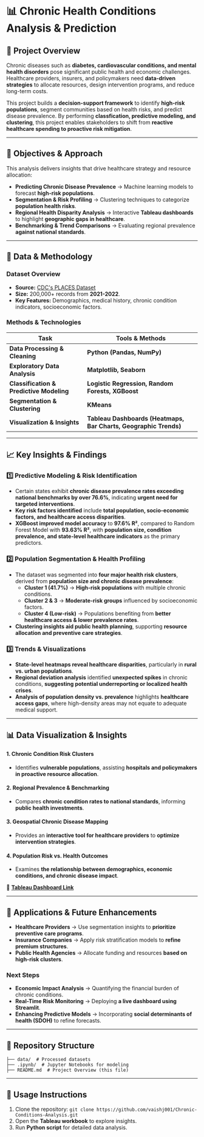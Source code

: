 # 📊 Chronic Health Conditions Analysis & Prediction

## 📌 Project Overview
Chronic diseases such as **diabetes, cardiovascular conditions, and mental health disorders** pose significant public health and economic challenges. Healthcare providers, insurers, and policymakers need **data-driven strategies** to allocate resources, design intervention programs, and reduce long-term costs. 

This project builds a **decision-support framework** to identify **high-risk populations**, segment communities based on health risks, and predict disease prevalence. By performing **classfication, predictive modeling, and clustering**, this project enables stakeholders to shift from **reactive healthcare spending to proactive risk mitigation**.

---

## 🎯 Objectives & Approach
This analysis delivers insights that drive healthcare strategy and resource allocation:

- **Predicting Chronic Disease Prevalence** → Machine learning models to forecast **high-risk populations**.
- **Segmentation & Risk Profiling** → Clustering techniques to categorize **population health risks**.
- **Regional Health Disparity Analysis** → Interactive **Tableau dashboards** to highlight **geographic gaps in healthcare**.
- **Benchmarking & Trend Comparisons** → Evaluating regional prevalence **against national standards**.

---

## 🔬 Data & Methodology

### **Dataset Overview**
- **Source:** [CDC's PLACES Dataset](https://data.cdc.gov/d/swc5-untb)
- **Size:** 200,000+ records from **2021-2022**.
- **Key Features:** Demographics, medical history, chronic condition indicators, socioeconomic factors.

### **Methods & Technologies**
| Task | Tools & Methods |
|------|----------------|
| **Data Processing & Cleaning** | **Python (Pandas, NumPy)** |
| **Exploratory Data Analysis** | **Matplotlib, Seaborn** |
| **Classification & Predictive Modeling** | **Logistic Regression, Random Forests, XGBoost** |
| **Segmentation & Clustering** | **KMeans** |
| **Visualization & Insights** | **Tableau Dashboards (Heatmaps, Bar Charts, Geographic Trends)** |

---

## 📈 Key Insights & Findings

### **1️⃣ Predictive Modeling & Risk Identification**
- Certain states exhibit **chronic disease prevalence rates exceeding national benchmarks by over 76.6%**, indicating **urgent need for targeted interventions**.  
- **Key risk factors identified** include **total population, socio-economic factors, and healthcare access disparities**.  
- **XGBoost improved model accuracy** to **97.6% R²**, compared to Random Forest Model with **93.63% R²**, with **population size, condition prevalence, and state-level healthcare indicators** as the primary predictors.  

### **2️⃣ Population Segmentation & Health Profiling**
- The dataset was segmented into **four major health risk clusters**, derived from **population size and chronic disease prevalence**:  
  - **Cluster 1 (41.7%)** → **High-risk populations** with multiple chronic conditions.  
  - **Cluster 2 & 3** → **Moderate-risk groups** influenced by socioeconomic factors.  
  - **Cluster 4 (Low-risk)** → Populations benefiting from **better healthcare access & lower prevalence rates**.  
- **Clustering insights aid public health planning**, supporting **resource allocation and preventive care strategies**.

### **3️⃣ Trends & Visualizations**
- **State-level heatmaps reveal healthcare disparities**, particularly in **rural vs. urban populations**.  
- **Regional deviation analysis** identified **unexpected spikes** in chronic conditions, **suggesting potential underreporting or localized health crises**.  
- **Analysis of population density vs. prevalence** highlights **healthcare access gaps**, where high-density areas may not equate to adequate medical support.

---

## 📊 Data Visualization & Insights

#### **1. Chronic Condition Risk Clusters**
- Identifies **vulnerable populations**, assisting **hospitals and policymakers in proactive resource allocation**.

#### **2. Regional Prevalence & Benchmarking**
- Compares **chronic condition rates to national standards**, informing **public health investments**.

#### **3. Geospatial Chronic Disease Mapping**
- Provides an **interactive tool for healthcare providers** to **optimize intervention strategies**.

#### **4. Population Risk vs. Health Outcomes**
- Examines **the relationship between demographics, economic conditions, and chronic disease impact**.

🔗 **[Tableau Dashboard Link](https://public.tableau.com/views/chronic-condition-analysis/Dashboard1?:language=en-US&publish=yes&:sid=&:redirect=auth&:display_count=n&:origin=viz_share_link)**

---

## 🚀 Applications & Future Enhancements
- **Healthcare Providers** → Use segmentation insights to **prioritize preventive care programs**.
- **Insurance Companies** → Apply risk stratification models to **refine premium structures**.
- **Public Health Agencies** → Allocate funding and resources **based on high-risk clusters**.

### Next Steps
- **Economic Impact Analysis** → Quantifying the financial burden of chronic conditions.
- **Real-Time Risk Monitoring** → Deploying **a live dashboard using Streamlit**.
- **Enhancing Predictive Models** → Incorporating **social determinants of health (SDOH)** to refine forecasts.

---

## 📂 Repository Structure
```
├── data/  # Processed datasets
├── .ipynb/  # Jupyter Notebooks for modeling
├── README.md  # Project Overview (this file)
```

---

## 🔧 Usage Instructions
1. Clone the repository: `git clone https://github.com/vaishj001/Chronic-Conditions-Analysis.git`
2. Open the **Tableau workbook** to explore insights.
3. Run **Python script** for detailed data analysis.
